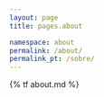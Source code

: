 ```yaml
---
layout: page
title: pages.about

namespace: about
permalink: /about/
permalink_pt: /sobre/
---
```


{% tf about.md %}